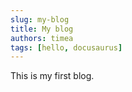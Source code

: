 ```yaml
---
slug: my-blog
title: My blog
authors: timea
tags: [hello, docusaurus]
---
```


This is my first blog.